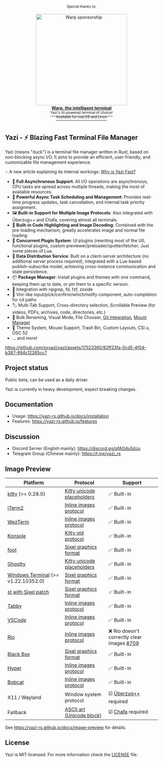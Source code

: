 <div align="center">
  <sup>Special thanks to:</sup>
  <br><br>
  <a href="https://www.warp.dev/?utm_source=github&utm_medium=referral&utm_campaign=yazi" target="_blank">
    <img alt="Warp sponsorship" width="300" src="https://github.com/user-attachments/assets/c7f141e7-9751-407d-bb0e-d6f2c487b34f">
    <br>
    <b>Warp, the intelligent terminal</b>
    <br>
    <sup>Yazi's AI-powered terminal of choice!<br>Available for macOS and Linux</sup>
  </a>
</div>

<br>

## Yazi - ⚡️ Blazing Fast Terminal File Manager

Yazi (means "duck") is a terminal file manager written in Rust, based on non-blocking async I/O. It aims to provide an efficient, user-friendly, and customizable file management experience.

💡 A new article explaining its internal workings: [Why is Yazi Fast?](https://yazi-rs.github.io/blog/why-is-yazi-fast)

- 🚀 **Full Asynchronous Support**: All I/O operations are asynchronous, CPU tasks are spread across multiple threads, making the most of available resources.
- 💪 **Powerful Async Task Scheduling and Management**: Provides real-time progress updates, task cancellation, and internal task priority assignment.
- 🖼️ **Built-in Support for Multiple Image Protocols**: Also integrated with Überzug++ and Chafa, covering almost all terminals.
- 🌟 **Built-in Code Highlighting and Image Decoding**: Combined with the pre-loading mechanism, greatly accelerates image and normal file loading.
- 🔌 **Concurrent Plugin System**: UI plugins (rewriting most of the UI), functional plugins, custom previewer/preloader/spotter/fetcher; Just some pieces of Lua.
- 📡 **Data Distribution Service**: Built on a client-server architecture (no additional server process required), integrated with a Lua-based publish-subscribe model, achieving cross-instance communication and state persistence.
- 📦 **Package Manager**: Install plugins and themes with one command, keeping them up to date, or pin them to a specific version.
- 🧰 Integration with ripgrep, fd, fzf, zoxide
- 💫 Vim-like input/pick/confirm/which/notify component, auto-completion for cd paths
- 🏷️ Multi-Tab Support, Cross-directory selection, Scrollable Preview (for videos, PDFs, archives, code, directories, etc.)
- 🔄 Bulk Renaming, Visual Mode, File Chooser, [Git Integration](https://github.com/yazi-rs/plugins/tree/main/git.yazi), [Mount Manager](https://github.com/yazi-rs/plugins/tree/main/mount.yazi)
- 🎨 Theme System, Mouse Support, Trash Bin, Custom Layouts, CSI u, OSC 52
- ... and more!

https://github.com/sxyazi/yazi/assets/17523360/92ff23fa-0cd5-4f04-b387-894c12265cc7

## Project status

Public beta, can be used as a daily driver.

Yazi is currently in heavy development, expect breaking changes.

## Documentation

- Usage: https://yazi-rs.github.io/docs/installation
- Features: https://yazi-rs.github.io/features

## Discussion

- Discord Server (English mainly): https://discord.gg/qfADduSdJu
- Telegram Group (Chinese mainly): https://t.me/yazi_rs

## Image Preview

| Platform                                                                                                      | Protocol                               | Support                                               |
| ------------------------------------------------------------------------------------------------------------- | -------------------------------------- | ----------------------------------------------------- |
| [kitty](https://github.com/kovidgoyal/kitty) (>= 0.28.0)                                                      | [Kitty unicode placeholders][kgp]      | ✅ Built-in                                           |
| [iTerm2](https://iterm2.com)                                                                                  | [Inline images protocol][iip]          | ✅ Built-in                                           |
| [WezTerm](https://github.com/wez/wezterm)                                                                     | [Inline images protocol][iip]          | ✅ Built-in                                           |
| [Konsole](https://invent.kde.org/utilities/konsole)                                                           | [Kitty old protocol][kgp-old]          | ✅ Built-in                                           |
| [foot](https://codeberg.org/dnkl/foot)                                                                        | [Sixel graphics format][sixel]         | ✅ Built-in                                           |
| [Ghostty](https://github.com/ghostty-org/ghostty)                                                             | [Kitty unicode placeholders][kgp]      | ✅ Built-in                                           |
| [Windows Terminal](https://github.com/microsoft/terminal) (>= v1.22.10352.0)                                  | [Sixel graphics format][sixel]         | ✅ Built-in                                           |
| [st with Sixel patch](https://github.com/bakkeby/st-flexipatch)                                               | [Sixel graphics format][sixel]         | ✅ Built-in                                           |
| [Tabby](https://github.com/Eugeny/tabby)                                                                      | [Inline images protocol][iip]          | ✅ Built-in                                           |
| [VSCode](https://github.com/microsoft/vscode)                                                                 | [Inline images protocol][iip]          | ✅ Built-in                                           |
| [Rio](https://github.com/raphamorim/rio)                                                                      | [Inline images protocol][iip]          | ❌ Rio doesn't correctly clear images [#709][rio-bug] |
| [Black Box](https://gitlab.gnome.org/raggesilver/blackbox)                                                    | [Sixel graphics format][sixel]         | ✅ Built-in                                           |
| [Hyper](https://github.com/vercel/hyper)                                                                      | [Inline images protocol][iip]          | ✅ Built-in                                           |
| [Bobcat](https://github.com/ismail-yilmaz/Bobcat)                                                             | [Inline images protocol][iip]          | ✅ Built-in                                           |
| X11 / Wayland                                                                                                 | Window system protocol                 | ☑️ [Überzug++][ueberzug] required                     |
| Fallback                                                                                                      | [ASCII art (Unicode block)][ascii-art] | ☑️ [Chafa][chafa] required                            |

See https://yazi-rs.github.io/docs/image-preview for details.

<!-- Protocols -->

[kgp]: https://sw.kovidgoyal.net/kitty/graphics-protocol/#unicode-placeholders
[kgp-old]: https://github.com/sxyazi/yazi/blob/main/yazi-adapter/src/drivers/kgp_old.rs
[iip]: https://iterm2.com/documentation-images.html
[sixel]: https://www.vt100.net/docs/vt3xx-gp/chapter14.html
[ascii-art]: https://en.wikipedia.org/wiki/ASCII_art

<!-- Dependencies -->

[ueberzug]: https://github.com/jstkdng/ueberzugpp
[chafa]: https://hpjansson.org/chafa/

<!-- Rio bug -->

[rio-bug]: https://github.com/raphamorim/rio/issues/709

## License

Yazi is MIT-licensed. For more information check the [LICENSE](LICENSE) file.
